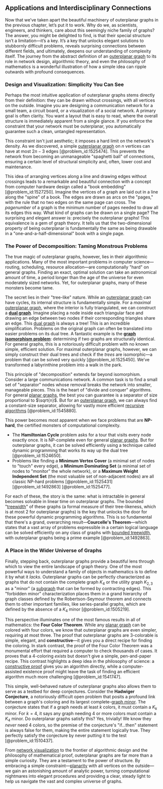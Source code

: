 ## Applications and Interdisciplinary Connections

Now that we’ve taken apart the beautiful machinery of outerplanar graphs in the previous chapter, let’s put it to work. Why do we, as scientists, engineers, and thinkers, care about this seemingly niche family of graphs? The answer, you might be delighted to find, is that their special structure isn’t a limitation—it’s a key. It’s a key that unlocks elegant solutions to stubbornly difficult problems, reveals surprising connections between different fields, and ultimately, deepens our understanding of complexity itself. The journey from the abstract definition of an [outerplanar graph](@article_id:264304) to its role in network design, algorithmic theory, and even the philosophy of mathematics is a wonderful illustration of how a simple idea can ripple outwards with profound consequences.

### Design and Visualization: Simplicity You Can See

Perhaps the most intuitive application of outerplanar graphs stems directly from their definition: they can be drawn without crossings, with all vertices on the outside. Imagine you are designing a communication network for a small team, a circuit board, or a visualization of a social network. A primary goal is often clarity. You want a layout that is easy to read, where the overall structure is immediately apparent from a single glance. If you enforce the constraint that your network must be outerplanar, you automatically guarantee such a clean, untangled representation.

This constraint isn't just aesthetic; it imposes a hard limit on the network's density. As we discovered, a simple [outerplanar graph](@article_id:264304) on $n$ vertices can have at most $2n-3$ edges [@problem_id:1525474]. This prevents the network from becoming an unmanageable "spaghetti ball" of connections, ensuring a certain level of structural simplicity and, often, lower cost and maintenance.

This idea of arranging vertices along a line and drawing edges without crossings leads to a remarkable and beautiful connection with a concept from computer hardware design called a "book embedding" [@problem_id:1527250]. Imagine the vertices of a graph are laid out in a line along the "spine" of a book. The edges are drawn as arcs on the "pages," with the rule that no two edges on the same page can cross. The *pagenumber* of a graph is the minimum number of pages needed to draw all its edges this way. What kind of graphs can be drawn on a single page? The surprising and elegant answer is: precisely the outerplanar graphs! This equivalence is a gem of graph theory. It tells us that the two-dimensional property of being outerplanar is fundamentally the same as being drawable in a "one-and-a-half-dimensional" book with a single page.

### The Power of Decomposition: Taming Monstrous Problems

The true magic of outerplanar graphs, however, lies in their algorithmic applications. Many of the most important problems in computer science—routing, scheduling, resource allocation—are computationally "hard" on general graphs. Finding an exact, optimal solution can take an astronomical amount of time, a period longer than the age of the universe for even moderately sized networks. Yet, for outerplanar graphs, many of these monsters become tame.

The secret lies in their "tree-like" nature. While an [outerplanar graph](@article_id:264304) can have cycles, its internal structure is fundamentally simple. For a *maximal* [outerplanar graph](@article_id:264304), where the interior is fully triangulated, we can construct a **[dual graph](@article_id:266781)**. Imagine placing a node inside each triangular face and drawing an edge between two nodes if their corresponding triangles share an edge. This [dual graph](@article_id:266781) is always a tree! This is an incredible simplification. Problems on the original graph can often be translated into easier problems on its dual tree. A fantastic example is the **[graph isomorphism problem](@article_id:261360)**: determining if two graphs are structurally identical. For general graphs, this is a notoriously difficult problem with no known simple, efficient solution. For maximal outerplanar graphs, however, we can simply construct their dual trees and check if the *trees* are isomorphic—a problem that can be solved very quickly [@problem_id:1525450]. We’ve transformed a labyrinthine problem into a walk in the park.

This principle of "decomposition" extends far beyond isomorphism. Consider a large communications network. A common task is to find a small set of "separator" nodes whose removal breaks the network into smaller, manageable pieces. This is the heart of "divide and conquer" algorithms. For general [planar graphs](@article_id:268416), the best you can guarantee is a separator of size proportional to $\sqrt{n}$. But for an [outerplanar graph](@article_id:264304), we can always find a constant-size separator, allowing for vastly more efficient [recursive algorithms](@article_id:636322) [@problem_id:1545880].

This power becomes most apparent when we face problems that are **NP-hard**, the certified monsters of computational complexity.
*   The **Hamiltonian Cycle** problem asks for a tour that visits every node exactly once. It is NP-complete even for general [planar graphs](@article_id:268416). But for outerplanar graphs, it can be solved efficiently using a technique called dynamic programming that works its way up the dual tree [@problem_id:1524650].
*   Problems like finding a **Minimum Vertex Cover** (a minimal set of nodes to "touch" every edge), a **Minimum Dominating Set** (a minimal set of nodes to "monitor" the whole network), or a **Maximum Weight Independent Set** (the most valuable set of non-adjacent nodes) are all classic NP-hard problems [@problem_id:1525431] [@problem_id:1492863] [@problem_id:1525477].

For each of these, the story is the same: what is intractable in general becomes solvable in linear time on outerplanar graphs. The bounded "[treewidth](@article_id:263410)" of these graphs (a formal measure of their tree-likeness, which is at most 2 for outerplanar graphs) is the key that unlocks the door for these powerful dynamic programming algorithms. This is so fundamental that there's a grand, overarching result—**Courcelle's Theorem**—which states that a vast array of problems expressible in a certain logical language can be solved efficiently on any class of graphs with [bounded treewidth](@article_id:264672), with outerplanar graphs being a prime example [@problem_id:1492863].

### A Place in the Wider Universe of Graphs

Finally, stepping back, outerplanar graphs provide a beautiful lens through which to view the entire landscape of graph theory. One of the most powerful ways to understand a family of objects in mathematics is to define it by what it *lacks*. Outerplanar graphs can be perfectly characterized as graphs that do not contain the complete graph $K_4$ or the utility graph $K_{2,3}$ as a "minor" (a [subgraph](@article_id:272848) that can be formed by contracting edges). This "forbidden minor" characterization places them in a grand hierarchy of graph classes defined by the Robertson-Seymour theorem and connects them to other important families, like series-parallel graphs, which are defined by the absence of a $K_4$ minor [@problem_id:1505219].

This perspective illuminates one of the most famous results in all of mathematics: the **Four Color Theorem**. While any [planar graph](@article_id:269143) can be colored with four colors, we know that outerplanar graphs are even simpler, requiring at most three. The proof that outerplanar graphs are 3-colorable is simple, elegant, and **constructive**—it gives you a direct recipe for finding the coloring. In stark contrast, the proof of the Four Color Theorem was a monumental effort that required a computer to check thousands of cases. It proves that a 4-coloring *exists* but doesn't give a simple, pen-and-paper recipe. This contrast highlights a deep idea in the philosophy of science: a [constructive proof](@article_id:157093) gives you an algorithm directly, while a computer-assisted existence proof might leave the task of finding an efficient algorithm much more challenging [@problem_id:1541747].

This simple, well-behaved nature of outerplanar graphs also allows them to serve as a testbed for deep conjectures. Consider the **Hadwiger Conjecture**, a notoriously difficult open problem that posits a profound link between a graph's coloring and its largest complete-[graph minor](@article_id:267933). The conjecture states that if a graph needs at least $k$ colors, it must contain a $K_k$ minor. For $k=4$, it says any graph needing 4 or more colors must contain a $K_4$ minor. Do outerplanar graphs satisfy this? Yes, trivially! We know they *never* need 4 colors, so the premise of the conjecture's "if...then" statement is always false for them, making the entire statement logically true. They perfectly satisfy the conjecture by never putting it to the test [@problem_id:1510437].

From [network visualization](@article_id:271871) to the frontier of algorithmic design and the philosophy of mathematical proof, outerplanar graphs are far more than a simple curiosity. They are a testament to the power of structure. By embracing a simple constraint—[planarity](@article_id:274287) with all vertices on the outside—we gain an astonishing amount of analytic power, turning computational nightmares into elegant procedures and providing a clear, steady light to help us navigate the vast and complex universe of graphs.